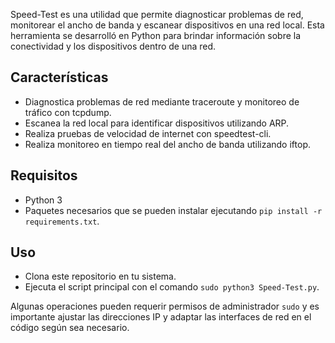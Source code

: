 Speed-Test es una utilidad que permite diagnosticar problemas de red, monitorear el ancho de banda y escanear dispositivos en una red local. Esta herramienta se desarrolló en Python para brindar información sobre la conectividad y los dispositivos dentro de una red.

## Características

- Diagnostica problemas de red mediante traceroute y monitoreo de tráfico con tcpdump.
- Escanea la red local para identificar dispositivos utilizando ARP.
- Realiza pruebas de velocidad de internet con speedtest-cli.
- Realiza monitoreo en tiempo real del ancho de banda utilizando iftop.

## Requisitos

- Python 3
- Paquetes necesarios que se pueden instalar ejecutando `pip install -r requirements.txt`.

## Uso

- Clona este repositorio en tu sistema.
- Ejecuta el script principal con el comando `sudo python3 Speed-Test.py`.

Algunas operaciones pueden requerir permisos de administrador `sudo` y es importante ajustar las direcciones IP y adaptar las interfaces de red en el código según sea necesario.
